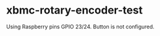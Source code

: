 xbmc-rotary-encoder-test
========================

Using Raspberry pins GPIO 23/24. Button is not configured.
